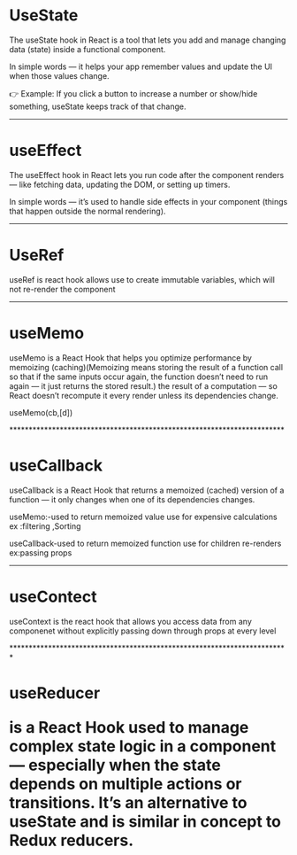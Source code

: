 <h1>UseState</h1>
<p>The useState hook in React is a tool that lets you add and manage changing data (state) inside a functional component.

In simple words — it helps your app remember values and update the UI when those values change.

👉 Example: If you click a button to increase a number or show/hide something, useState keeps track of that change.</p>

********************************************************************

<h1>useEffect</h1>
<p>The useEffect hook in React lets you run code after the component renders — like fetching data, updating the DOM, or setting up timers.

In simple words — it’s used to handle side effects in your component (things that happen outside the normal rendering).</p>

********************************************************************
<h1>UseRef</h1>
<p>useRef is react hook allows use to create immutable variables, which will not re-render the component</p>

*******************************************************************
<h1>useMemo</h1>
<p>useMemo is a React Hook that helps you optimize performance by memoizing (caching)(Memoizing means storing the result of a function call so that if the same inputs occur again, the function doesn’t need to run again — it just returns the stored result.) the result of a computation — so React doesn’t recompute it every render unless its dependencies change.</p>
<p>useMemo(cb,[d])</p>
***********************************************************************
<h1>useCallback</h1>
<p>useCallback is a React Hook that returns a memoized (cached) version of a function — it only changes when one of its dependencies changes.</p>
<p>useMemo:-used to return memoized value use for expensive calculations ex :filtering ,Sorting</p>
<p>useCallback-used to return memoized function use for children re-renders ex:passing props</p>

*************************************************************************
<h1>useContect</h1>
<p>useContext is the react hook that allows you access data from any componenet without explicitly passing down through props at every level</p>
<p>
************************************************************************
<h1>useReducer</h>
<p>is a React Hook used to manage complex state logic in a component — especially when the state depends on multiple actions or transitions.
It’s an alternative to useState and is similar in concept to Redux reducers.</p>
